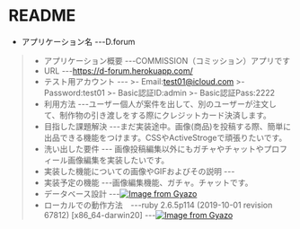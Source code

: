 # README

- アプリケーション名 ---D.forum
>- アプリケーション概要 ---COMMISSION（コミッション）アプリです
>- URL ---https://d-forum.herokuapp.com/
>- テスト用アカウント --- >- Email:test01@icloud.com >- Password:test01 >- Basic認証ID:admin >- Basic認証Pass:2222
>- 利用方法 ---ユーザー個人が案件を出して、別のユーザーが注文して、制作物の引き渡しをする際にクレジットカード決済します。
>- 目指した課題解決 ---まだ実装途中。画像(商品)を投稿する際、簡単に出品できる機能をつけます。CSSやActiveStrogeで頑張りたいです。
>- 洗い出した要件 --- 画像投稿編集以外にもガチャやチャットやプロフィール画像編集を実装したいです。
>- 実装した機能についての画像やGIFおよびその説明 ---
>- 実装予定の機能 ---画像編集機能、ガチャ。チャットです。
>- データベース設計 ---[![Image from Gyazo](https://i.gyazo.com/ccdf07198024b6bc8e8bf9cca7be0195.png)](https://gyazo.com/ccdf07198024b6bc8e8bf9cca7be0195)
>- ローカルでの動作方法　---ruby 2.6.5p114 (2019-10-01 revision 67812) [x86_64-darwin20]
>---[![Image from Gyazo](https://i.gyazo.com/93c8f63a96582706b1a75453b46a1169.gif)](https://gyazo.com/93c8f63a96582706b1a75453b46a1169)
